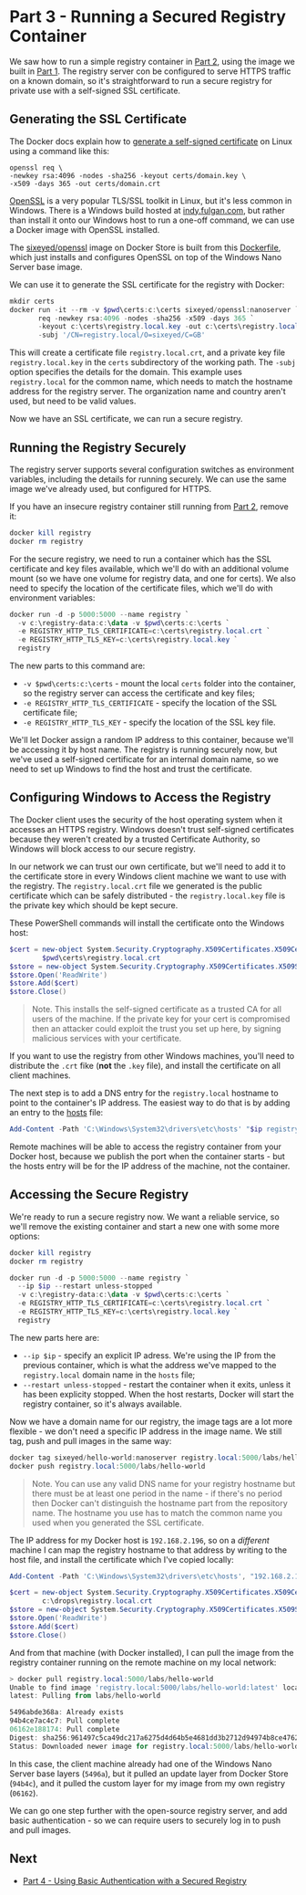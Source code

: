 # Part 3 - Running a Secured Registry Container

We saw how to run a simple registry container in [Part 2](part-2.md), using the image we built in [Part 1](part-1.md). The registry server con be configured to serve HTTPS traffic on a known domain, so it's straightforward to run a secure registry for private use with a self-signed SSL certificate.

## Generating the SSL Certificate

The Docker docs explain how to [generate a self-signed certificate](https://docs.docker.com/registry/insecure/#/using-self-signed-certificates) on Linux using a command like this:

```
openssl req \
-newkey rsa:4096 -nodes -sha256 -keyout certs/domain.key \
-x509 -days 365 -out certs/domain.crt
```

[OpenSSL](https://www.openssl.org/) is a very popular TLS/SSL toolkit in Linux, but it's less common in Windows. There is a Windows build hosted at [indy.fulgan.com](https://indy.fulgan.com/SSL/), but rather than install it onto our Windows host to run a one-off command, we can use a Docker image with OpenSSL installed.

The [sixeyed/openssl](https://store.docker.com/community/images/sixeyed/openssl) image on Docker Store is built from this [Dockerfile](https://github.com/sixeyed/dockers-windows/blob/master/openssl/Dockerfile), which just installs and configures OpenSSL on top of the Windows Nano Server base image.

We can use it to generate the SSL certificate for the registry with Docker:

```PowerShell
mkdir certs
docker run -it --rm -v $pwd\certs:c:\certs sixeyed/openssl:nanoserver `
       req -newkey rsa:4096 -nodes -sha256 -x509 -days 365 `
       -keyout c:\certs\registry.local.key -out c:\certs\registry.local.crt `
       -subj '/CN=registry.local/O=sixeyed/C=GB'
```

This will create a certificate file `registry.local.crt`, and a private key file `registry.local.key` in the `certs` subdirectory of the working path. The `-subj` option specifies the details for the domain. This example uses `registry.local` for the common name, which needs to match the hostname address for the registry server. The organization name and country aren't used, but need to be valid values.

Now we have an SSL certificate, we can run a secure registry.

## Running the Registry Securely

The registry server supports several configuration switches as environment variables, including the details for running securely. We can use the same image we've already used, but configured for HTTPS.

If you have an insecure registry container still running from [Part 2](part-2.md), remove it:

```PowerShell
docker kill registry
docker rm registry
```

For the secure registry, we need to run a container which has the SSL certificate and key files available, which we'll do with an additional volume mount (so we have one volume for registry data, and one for certs). We also need to specify the location of the certificate files, which we'll do with environment variables:

```PowerShell
docker run -d -p 5000:5000 --name registry `
  -v c:\registry-data:c:\data -v $pwd\certs:c:\certs `
  -e REGISTRY_HTTP_TLS_CERTIFICATE=c:\certs\registry.local.crt `
  -e REGISTRY_HTTP_TLS_KEY=c:\certs\registry.local.key `
  registry
```

The new parts to this command are:

- `-v $pwd\certs:c:\certs` - mount the local `certs` folder into the container, so the registry server can access the certificate and key files;
- `-e REGISTRY_HTTP_TLS_CERTIFICATE` - specify the location of the SSL certificate file;
- `-e REGISTRY_HTTP_TLS_KEY` - specify the location of the SSL key file.

We'll let Docker assign a random IP address to this container, because we'll be accessing it by host name. The registry is running securely now, but we've used a self-signed certificate for an internal domain name, so we need to set up Windows to find the host and trust the certificate.

## Configuring Windows to Access the Registry

The Docker client uses the security of the host operating system when it accesses an HTTPS registry. Windows doesn't trust self-signed certificates because they weren't created by a trusted Certificate Authority, so Windows will block access to our secure registry.

In our network we can trust our own certificate, but we'll need to add it to the certificate store in every Windows client machine we want to use with the registry. The `registry.local.crt` file we generated is the public certificate which can be safely distributed - the `registry.local.key` file is the private key which should be kept secure.

These PowerShell commands will install the certificate onto the Windows host:

```PowerShell
$cert = new-object System.Security.Cryptography.X509Certificates.X509Certificate2 `
        $pwd\certs\registry.local.crt
$store = new-object System.Security.Cryptography.X509Certificates.X509Store('Root','localmachine')
$store.Open('ReadWrite')
$store.Add($cert)
$store.Close()
```

> Note. This installs the self-signed certificate as a trusted CA for all users of the machine. If the private key for your cert is compromised then an attacker could exploit the trust you set up here, by signing malicious services with your certificate.

If you want to use the registry from other Windows machines, you'll need to distribute the `.crt` fike (**not** the `.key` file), and install the certificate on all client machines.

The next step is to add a DNS entry for the `registry.local` hostname to point to the container's IP address. The easiest way to do that is by adding an entry to the [hosts](<https://en.wikipedia.org/wiki/Hosts_(file)>) file:

```PowerShell
Add-Content -Path 'C:\Windows\System32\drivers\etc\hosts' "$ip registry.local"
```

Remote machines will be able to access the registry container from your Docker host, because we publish the port when the container starts - but the hosts entry will be for the IP address of the machine, not the container.

## Accessing the Secure Registry

We're ready to run a secure registry now. We want a reliable service, so we'll remove the existing container and start a new one with some more options:

```PowerShell
docker kill registry
docker rm registry

docker run -d -p 5000:5000 --name registry `
  --ip $ip --restart unless-stopped `
  -v c:\registry-data:c:\data -v $pwd\certs:c:\certs `
  -e REGISTRY_HTTP_TLS_CERTIFICATE=c:\certs\registry.local.crt `
  -e REGISTRY_HTTP_TLS_KEY=c:\certs\registry.local.key `
  registry
```

The new parts here are:

- `--ip $ip` - specify an explicit IP adress. We're using the IP from the previous container, which is what the address we've mapped to the `registry.local` domain name in the `hosts` file;
- `--restart unless-stopped` - restart the container when it exits, unless it has been explicity stopped. When the host restarts, Docker will start the registry container, so it's always available.

Now we have a domain name for our registry, the image tags are a lot more flexible - we don't need a specific IP address in the image name. We still tag, push and pull images in the same way:

```PowerShell
docker tag sixeyed/hello-world:nanoserver registry.local:5000/labs/hello-world
docker push registry.local:5000/labs/hello-world
```

> Note. You can use any valid DNS name for your registry hostname but there must be at least one period in the name - if there's no period then Docker can't distinguish the hostname part from the repository name. The hostname you use has to match the common name you used when you generated the SSL certificate.

The IP address for my Docker host is `192.168.2.196`, so on a _different_ machine I can map the registry hostname to that address by writing to the host file, and install the certificate which I've copied locally:

```PowerShell
Add-Content -Path 'C:\Windows\System32\drivers\etc\hosts', "192.168.2.196 registry.local"

$cert = new-object System.Security.Cryptography.X509Certificates.X509Certificate2 `
        c:\drops\registry.local.crt
$store = new-object System.Security.Cryptography.X509Certificates.X509Store('Root','localmachine')
$store.Open('ReadWrite')
$store.Add($cert)
$store.Close()
```

And from that machine (with Docker installed), I can pull the image from the registry container running on the remote machine on my local network:

```PowerShell
> docker pull registry.local:5000/labs/hello-world
Unable to find image 'registry.local:5000/labs/hello-world:latest' locally
latest: Pulling from labs/hello-world

5496abde368a: Already exists
94b4ce7ac4c7: Pull complete
06162e188174: Pull complete
Digest: sha256:961497c5ca49dc217a6275d4d64b5e4681dd3b2712d94974b8ce4762675720b4
Status: Downloaded newer image for registry.local:5000/labs/hello-world:latest
```

In this case, the client machine already had one of the Windows Nano Server base layers (`5496a`), but it pulled an update layer from Docker Store (`94b4c`), and it pulled the custom layer for my image from my own registry (`06162`).

We can go one step further with the open-source registry server, and add basic authentication - so we can require users to securely log in to push and pull images.

## Next

- [Part 4 - Using Basic Authentication with a Secured Registry](part-4.md)
